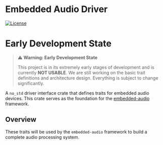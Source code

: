 # Embedded Audio Driver

[![License](https://img.shields.io/badge/license-Apache--2.0-blue.svg)](LICENSE)

# Early Development State

> ⚠️ **Warning: Early Development State**
> 
> This project is in its extremely early stages of development and is currently **NOT USABLE**. 
> We are still working on the basic trait definitions and architecture design.
> Everything is subject to change significantly.

A `no_std` driver interface crate that defines traits for embedded audio devices. This crate serves as the foundation for the [embedded-audio](https://crates.io/crates/embedded-audio) framework.

## Overview

These traits will be used by the `embedded-audio` framework to build a complete audio processing system.
